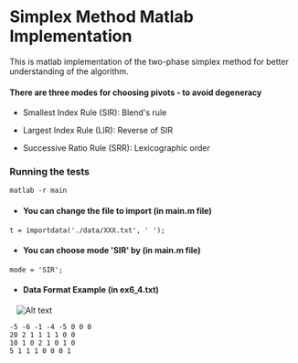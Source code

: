 # Simplex Method Matlab Implementation

This is matlab implementation of the two-phase simplex method for better understanding of the algorithm.

#### There are three modes for choosing pivots - to avoid degeneracy

* Smallest Index Rule (SIR): Blend's rule

* Largest Index Rule (LIR): Reverse of SIR

* Successive Ratio Rule (SRR): Lexicographic order

### Running the tests

```
matlab -r main
```
- #### You can change the file to import (in main.m file)

```
t = importdata('./data/XXX.txt', ' ');
```

- #### You can choose mode 'SIR' by (in main.m file)

```
mode = 'SIR';
```

- #### Data Format Example (in ex6_4.txt)
&nbsp;&nbsp; ![Alt text](image/equation.png?raw=true "Title")

```
-5 -6 -1 -4 -5 0 0 0
20 2 1 1 1 1 0 0
10 1 0 2 1 0 1 0
5 1 1 1 0 0 0 1
```

